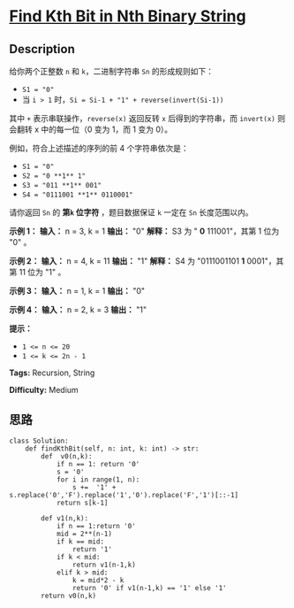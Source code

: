 # [Find Kth Bit in Nth Binary String][title]

## Description

给你两个正整数 `n` 和 `k`，二进制字符串 `Sn` 的形成规则如下：

  * `S1 = "0"`
  * 当 `i > 1` 时，`Si = Si-1 + "1" + reverse(invert(Si-1))`

其中 `+` 表示串联操作，`reverse(x)` 返回反转 `x` 后得到的字符串，而 `invert(x)` 则会翻转 x 中的每一位（0 变为
1，而 1 变为 0）。

例如，符合上述描述的序列的前 4 个字符串依次是：

  * `S1 = "0"`
  * `S2 = "0 **1** 1"`
  * `S3 = "011 **1** 001"`
  * `S4 = "0111001 **1** 0110001"`

请你返回 `Sn` 的 **第`k` 位字符** ，题目数据保证 `k` 一定在 `Sn` 长度范围以内。

**示例 1：**
            **输入：** n = 3, k = 1    **输出：** "0"    **解释：** S3 为 " **0** 111001"，其第 1 位为 "0" 。    

**示例 2：**
            **输入：** n = 4, k = 11    **输出：** "1"    **解释：** S4 为 "0111001101 **1** 0001"，其第 11 位为 "1" 。    

**示例 3：**
            **输入：** n = 1, k = 1    **输出：** "0"    

**示例 4：**
            **输入：** n = 2, k = 3    **输出：** "1"    

**提示：**

  * `1 <= n <= 20`
  * `1 <= k <= 2n - 1`


**Tags:** Recursion, String

**Difficulty:** Medium

## 思路

``` python3
class Solution:
    def findKthBit(self, n: int, k: int) -> str:
        def  v0(n,k):
            if n == 1: return '0'
            s = '0'
            for i in range(1, n):
                s +=  '1' + s.replace('0','F').replace('1','0').replace('F','1')[::-1]
            return s[k-1]

        def v1(n,k):
            if n == 1:return '0'
            mid = 2**(n-1)
            if k == mid:
                return '1'
            if k < mid:
                return v1(n-1,k)
            elif k > mid:
                k = mid*2 - k
                return '0' if v1(n-1,k) == '1' else '1'
        return v0(n,k)
```

[title]: https://leetcode-cn.com/problems/find-kth-bit-in-nth-binary-string
